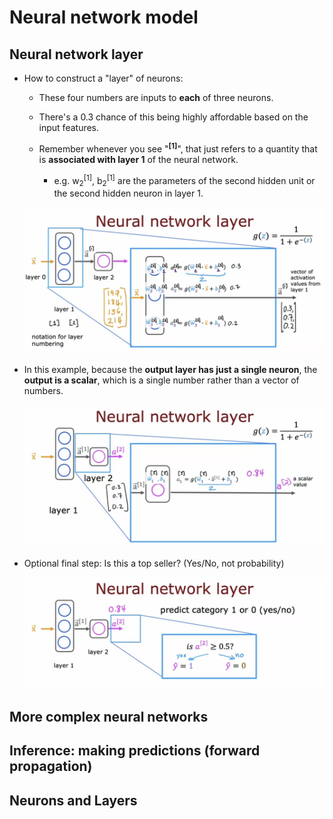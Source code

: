 # Neural network model

## Neural network layer

- How to construct a "layer" of neurons:

  - These four numbers are inputs to **each** of three neurons.

  - There's a 0.3 chance of this being highly affordable based on the input features.

  - Remember whenever you see "<sup>**[1]**</sup>", that just refers to a quantity that is **associated with layer 1** of the neural network.

    - e.g. w<sub>2</sub><sup>[1]</sup>, b<sub>2</sub><sup>[1]</sup> are the parameters of the second hidden unit or the second hidden neuron in layer 1.

  ![alt text](resources/notes/01.png)

- In this example, because the **output layer has just a single neuron**, the **output is a scalar**, which is a single number rather than a vector of numbers.

  ![alt text](resources/notes/02.png)

- Optional final step: Is this a top seller? (Yes/No, not probability)

  ![alt text](resources/notes/03.png)

## More complex neural networks

## Inference: making predictions (forward propagation)

## Neurons and Layers
